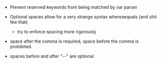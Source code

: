  - Prevent reserved keywords from being matched by var parser
 - Optional spaces allow for a very strange syntax whereaequals (and shit like that)
    * try to enforce spacing more rigorously


 - space after the comma is required, space before the comma is prohibited.
 - spaces before and after "--" are optional
 

